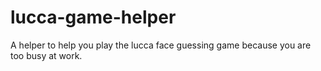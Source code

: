 # lucca-game-helper
A helper to help you play the lucca face guessing game because you are too busy at work.
